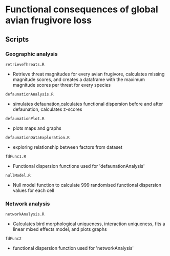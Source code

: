# Functional consequences of global avian frugivore loss

## Scripts
### Geographic analysis
`retrieveThreats.R`
* Retrieve threat magnitudes for every avian frugivore, calculates missing magnitude scores, and
creates a dataframe with the maximum magnitude scores per threat for every species

`defaunationAnalysis.R`
* simulates defaunation,calculates functional dispersion before and after defaunation, calculates z-scores

`defaunationPlot.R`
* plots maps and graphs

`defaunationDataExploration.R`
* exploring relationship between factors from dataset

`fdFunc1.R`
* Functional dispersion functions used for 'defaunationAnalysis'

`nullModel.R`
* Null model function to calculate 999 randomised functional dispersion values for each cell

### Network analysis
`networkAnalysis.R`
* Calculates bird morphological uniqueness, interaction uniqueness, fits a linear mixed effects model, and plots graphs

`fdFunc2`
* functional dispersion function used for 'networkAnalysis'
